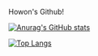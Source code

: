 Howon's Github!

[![Anurag's GitHub stats](https://github-readme-stats.vercel.app/api?username=BMHowon)](https://github.com/anuraghazra/github-readme-stats)

[![Top Langs](https://github-readme-stats.vercel.app/api/top-langs/?username=BMHowon)](https://github.com/anuraghazra/github-readme-stats)

<!--
**BMHowon/BMHowon** is a ✨ _special_ ✨ repository because its `README.md` (this file) appears on your GitHub profile.

Here are some ideas to get you started:

- 🔭 I’m currently working on ...
- 🌱 I’m currently learning ...
- 👯 I’m looking to collaborate on ...
- 🤔 I’m looking for help with ...
- 💬 Ask me about ...
- 📫 How to reach me: ...
- 😄 Pronouns: ...
- ⚡ Fun fact: ...
-->


